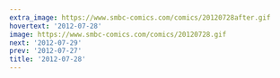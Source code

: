 ```yaml
---
extra_image: https://www.smbc-comics.com/comics/20120728after.gif
hovertext: '2012-07-28'
image: https://www.smbc-comics.com/comics/20120728.gif
next: '2012-07-29'
prev: '2012-07-27'
title: '2012-07-28'
---
```

